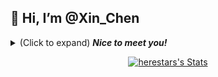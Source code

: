 ## 👋 Hi, I’m @Xin_Chen
<details>
  <summary>(Click to expand) <em><b>Nice to meet you! </b></em></summary>


-  👀 I’m interested in Code
-  🌱 I’m currently learning how to use Vue
-  📫 How to reach me herestars@qq.com
</details>


<p align="center">
  <a href="https://github.com/herestars" class="rich-diff-level-one">
    <img src="https://readme-stats-server-jackcc.vercel.app/api?username=herestars&title_color=333&text_color=777" alt="herestars's Stats" >
  </a>
</p>
